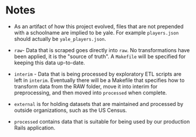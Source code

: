 # Notes

- As an artifact of how this project evolved, files that are not prepended with a schoolname are implied to be yale. For example `players.json` should actually be `yale_players.json`.

- `raw`- Data that is scraped goes directly into `raw`. No transformations have been applied, it is the "source of truth". A `Makefile` will be specified for keeping this data up-to-date.

- `interim` - Data that is being processed by exploratory ETL scripts are left in `interim`. Eventually there will be a Makefile that specifies how to transform data from the RAW folder, move it into interim for preprocessing, and then moved into `processed` when complete.

- `external` is for holding datasets that are maintained and processed by outside organizations, such as the US Census.

- `processed` contains data that is suitable for being used by our production Rails application.
